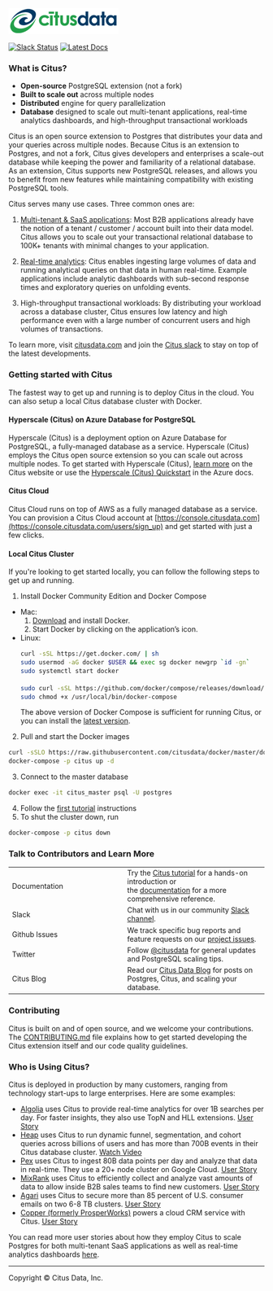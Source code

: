 ![Citus Banner](/github-banner.png)

[![Slack Status](http://slack.citusdata.com/badge.svg)](https://slack.citusdata.com)
[![Latest Docs](https://img.shields.io/badge/docs-latest-brightgreen.svg)](https://docs.citusdata.com/)

### What is Citus?

* **Open-source** PostgreSQL extension (not a fork)
* **Built to scale out** across multiple nodes
* **Distributed** engine for query parallelization
* **Database** designed to scale out multi-tenant applications, real-time analytics dashboards, and high-throughput transactional workloads

Citus is an open source extension to Postgres that distributes your data and your queries across multiple nodes. Because Citus is an extension to Postgres, and not a fork, Citus gives developers and enterprises a scale-out database while keeping the power and familiarity of a relational database. As an extension, Citus supports new PostgreSQL releases, and allows you to benefit from new features while maintaining compatibility with existing PostgreSQL tools.

Citus serves many use cases. Three common ones are:

1. [Multi-tenant & SaaS applications](https://www.citusdata.com/blog/2016/10/03/designing-your-saas-database-for-high-scalability):
Most B2B applications already have the notion of a tenant /
customer / account built into their data model. Citus allows you to scale out your
transactional relational database to 100K+ tenants with minimal changes to your
application.

2. [Real-time analytics](https://www.citusdata.com/blog/2017/12/27/real-time-analytics-dashboards-with-citus/):
Citus enables ingesting large volumes of data and running
analytical queries on that data in human real-time. Example applications include analytic
dashboards with sub-second response times and exploratory queries on unfolding events.

3. High-throughput transactional workloads:
By distributing your workload across a database cluster, Citus ensures low latency and high performance even with a large number of concurrent users and high volumes of transactions.

To learn more, visit [citusdata.com](https://www.citusdata.com) and join
the [Citus slack](https://slack.citusdata.com/) to
stay on top of the latest developments.

### Getting started with Citus

The fastest way to get up and running is to deploy Citus in the cloud. You can also setup a local Citus database cluster with Docker.

#### Hyperscale (Citus) on Azure Database for PostgreSQL

Hyperscale (Citus) is a deployment option on Azure Database for PostgreSQL, a fully-managed database as a service. Hyperscale (Citus) employs the Citus open source extension so you can scale out across multiple nodes. To get started with Hyperscale (Citus), [learn more](https://www.citusdata.com/product/hyperscale-citus/) on the Citus website or use the [Hyperscale (Citus) Quickstart](https://docs.microsoft.com/en-us/azure/postgresql/quickstart-create-hyperscale-portal) in the Azure docs.

#### Citus Cloud

Citus Cloud runs on top of AWS as a fully managed database as a service. You can provision a Citus Cloud account at [https://console.citusdata.com](https://console.citusdata.com/users/sign_up) and get started with just a few clicks.

#### Local Citus Cluster

If you're looking to get started locally, you can follow the following steps to get up and running.

1. Install Docker Community Edition and Docker Compose
  * Mac:
    1. [Download](https://www.docker.com/community-edition#/download) and install Docker.
    2. Start Docker by clicking on the application’s icon.
  * Linux:
    ```bash
    curl -sSL https://get.docker.com/ | sh
    sudo usermod -aG docker $USER && exec sg docker newgrp `id -gn`
    sudo systemctl start docker

    sudo curl -sSL https://github.com/docker/compose/releases/download/1.11.2/docker-compose-`uname -s`-`uname -m` -o /usr/local/bin/docker-compose
    sudo chmod +x /usr/local/bin/docker-compose
    ```
    The above version of Docker Compose is sufficient for running Citus, or you can install the [latest version](https://github.com/docker/compose/releases/latest).

2. Pull and start the Docker images
  ```bash
  curl -sSLO https://raw.githubusercontent.com/citusdata/docker/master/docker-compose.yml
  docker-compose -p citus up -d
  ```

3. Connect to the master database
  ```bash
  docker exec -it citus_master psql -U postgres
  ```

4. Follow the [first tutorial][tutorial] instructions
5. To shut the cluster down, run

  ```bash
  docker-compose -p citus down
  ```

### Talk to Contributors and Learn More

<table class="tg">
<col width="45%">
<col width="65%">
<tr>
  <td>Documentation</td>
  <td>Try the <a
  href="https://docs.citusdata.com/en/stable/tutorials/multi-tenant-tutorial.html">Citus
  tutorial</a> for a hands-on introduction or <br/>the <a
  href="https://docs.citusdata.com">documentation</a> for
  a more comprehensive reference.</td>
</tr>
<tr>
  <td>Slack</td>
  <td>Chat with us in our community <a
  href="https://slack.citusdata.com">Slack channel</a>.</td>
</tr>
<tr>
  <td>Github Issues</td>
  <td>We track specific bug reports and feature requests on our <a
  href="https://github.com/citusdata/citus/issues">project
  issues</a>.</td>
</tr>
<tr>
  <td>Twitter</td>
  <td>Follow <a href="https://twitter.com/citusdata">@citusdata</a>
  for general updates and PostgreSQL scaling tips.</td>
</tr>
<tr>
  <td>Citus Blog</td>
  <td>Read our <a href="https://www.citusdata.com/blog/">Citus Data Blog</a>
  for posts on Postgres, Citus, and scaling your database.</td>
</tr>
</table>

### Contributing

Citus is built on and of open source, and we welcome your contributions.
The [CONTRIBUTING.md](CONTRIBUTING.md) file explains how to get started
developing the Citus extension itself and our code quality guidelines.

### Who is Using Citus?

Citus is deployed in production by many customers, ranging from
technology start-ups to large enterprises. Here are some examples:

* [Algolia](https://www.algolia.com/) uses Citus to provide real-time analytics for over 1B searches per day. For faster insights, they also use TopN and HLL extensions. [User Story](https://www.citusdata.com/customers/algolia)
* [Heap](https://heapanalytics.com/) uses Citus to run dynamic
funnel, segmentation, and cohort queries across billions of users
and has more than 700B events in their Citus database cluster. [Watch Video](https://www.youtube.com/watch?v=NVl9_6J1G60&list=PLixnExCn6lRpP10ZlpJwx6AuU3XIgNWpL)
* [Pex](https://pex.com/) uses Citus to ingest 80B data points per day and analyze that data in real-time. They use a 20+ node cluster on Google Cloud. [User Story](https://www.citusdata.com/customers/pex)
* [MixRank](https://mixrank.com/) uses Citus to efficiently collect
and analyze vast amounts of data to allow inside B2B sales teams
to find new customers. [User Story](https://www.citusdata.com/customers/mixrank)
* [Agari](https://www.agari.com/) uses Citus to secure more than
85 percent of U.S. consumer emails on two 6-8 TB clusters. [User
Story](https://www.citusdata.com/customers/agari)
* [Copper (formerly ProsperWorks)](https://copper.com/) powers a cloud CRM service with Citus. [User Story](https://www.citusdata.com/customers/copper)


You can read more user stories about how they employ Citus to scale Postgres for both multi-tenant SaaS applications as well as real-time analytics dashboards [here](https://www.citusdata.com/customers/).

___

Copyright © Citus Data, Inc.

[faq]: https://www.citusdata.com/frequently-asked-questions
[tutorial]: https://docs.citusdata.com/en/stable/tutorials/multi-tenant-tutorial.html
